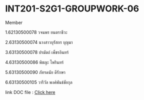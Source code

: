 # INT201-S2G1-GROUPWORK-06
Member

1.62130500078 วจนพร ยนตราชีวะ

2.63130500074 นางสาวบุรัสกร บุญมา

3.63130500078 ปรมัตถ์ เพ็ชรอินทร์

4.63130500086 พิชญะ ไพรินทร์

5.63130500090 ภัทรดนัย ดีรักษา

6.63130500105 วารีวัล พงศ์พันธ์ชัยกุล

link DOC file : [Click here](https://docs.google.com/document/d/1x3c9UJSy7kKf5VWHTqAdj-KSGHtkzGAJhlIE-48FTnQ/edit?usp=sharing)
